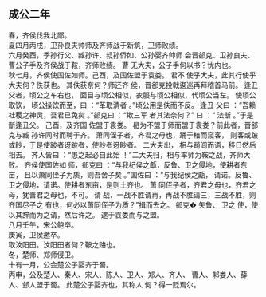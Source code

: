 ## 成公二年
春，齐侯伐我北鄙。  
夏四月丙戌，卫孙良夫帅师及齐师战于新筑，卫师败绩。  
六月癸酉，季孙行父、臧孙许、叔孙侨如、公孙婴齐帅师
会晋郤克、卫孙良夫、曹公子手及齐侯战于鞍，齐师败绩。 曹
无大夫，公子手何以书？忧内也。  
秋七月，齐侯使国佐如师。己酉，及国佐盟于袁娄。 君不
使乎大夫，此其行使乎大夫何？佚获也。 其佚获奈何？师还齐
侯，晋郤克投戟逡巡再拜稽首马前。 逢丑父者，顷公之车右也，
面目与顷公相似，衣服与顷公相似，代顷公当左。 使顷公取饮，
顷公操饮而至，曰 ：“革取清者 。”顷公用是佚而不反。 逢丑
父曰 ：“吾赖社稷之神灵，吾君已免矣 。”郤克曰 ：“欺三军
者其法奈何？” 曰 ：“ 法斮 。”于是斮逢丑父。 己酉，及齐国
佐盟于袁娄。 曷为不盟于师而盟于袁娄？前此者，晋郤克与臧
孙许同时而聘于齐。 萧同侄子者，齐君之母也，踊于棓而窥客，
则客或跛或眇，于是使跛者迓跛者，使眇者迓眇者。 二大夫出，
相与踦闾而语，移日然后相去。 齐人皆曰 ：“患之起必自此始
！”二大夫归，相与率师为鞍之战，齐师大败。 齐侯使国佐如
师，郤克曰 ：“与我纪侯之甗，反鲁、卫之侵地，使耕者东亩，
且以萧同侄子为质，则吾舍子矣 。”国佐曰 ：“与我纪侯之甗，
请诺。反鲁、卫之侵地，请诺。使耕者东亩，是则土齐也。 萧
同侄子者，齐君之母也，齐君之母，犹晋君之母也，不可。 请
战，一战不胜请再，再战不胜请三，三战不胜，则齐国尽子之
有也，何必以萧同侄子为质？”揖而去之。 郤克� 矢鲁、 卫之
使，使以其辞而为之请，然后许之。 逮于袁娄而与之盟。  
八月壬午，宋公鲍卒。  
庚寅，卫侯遬卒。  
取汶阳田。汶阳田者何？鞍之赂也。  
冬，楚师、郑师侵卫。  
十有一月，公会楚公子婴齐于蜀。  
丙申，公及楚人、秦人、宋人、陈人、卫人、郑人、齐人、
曹人、邾娄人、薛人、郐人盟于蜀。 此楚公子婴齐也，其称人
何？得一贬焉尔。  


